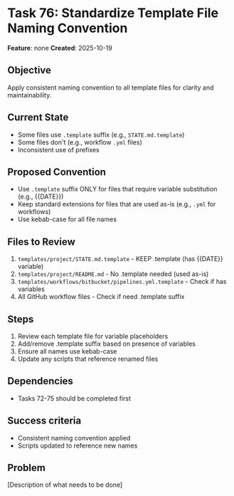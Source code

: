 # Task 76: Standardize Template File Naming Convention

**Feature**: none
**Created**: 2025-10-19


## Objective
Apply consistent naming convention to all template files for clarity and maintainability.

## Current State
- Some files use `.template` suffix (e.g., `STATE.md.template`)
- Some files don't (e.g., workflow `.yml` files)
- Inconsistent use of prefixes

## Proposed Convention
- Use `.template` suffix ONLY for files that require variable substitution (e.g., {{DATE}})
- Keep standard extensions for files that are used as-is (e.g., `.yml` for workflows)
- Use kebab-case for all file names

## Files to Review
1. `templates/project/STATE.md.template` - KEEP .template (has {{DATE}} variable)
2. `templates/project/README.md` - No .template needed (used as-is)
3. `templates/workflows/bitbucket/pipelines.yml.template` - Check if has variables
4. All GitHub workflow files - Check if need .template suffix

## Steps
1. Review each template file for variable placeholders
2. Add/remove .template suffix based on presence of variables
3. Ensure all names use kebab-case
4. Update any scripts that reference renamed files

## Dependencies
- Tasks 72-75 should be completed first

## Success criteria
- Consistent naming convention applied
- Scripts updated to reference new names

## Problem
[Description of what needs to be done]
